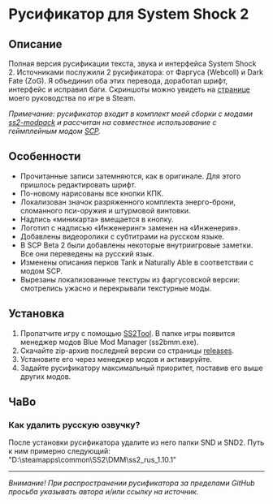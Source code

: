 # Русификатор для System Shock 2 

## Описание

Полная версия русификации текста, звука и интерфейса System Shock 2. Источниками послужили 2 русификатора: от Фаргуса (Webcoll) и Dark Fate (ZoG). Я объединил оба этих перевода, доработал шрифт, интерфейс и исправил баги. Скриншоты можно увидеть на [странице](http://steamcommunity.com/sharedfiles/filedetails/?id=716333559) моего руководства по игре в Steam.

*Примечание: русификатор входит в комплект моей сборки с модами [ss2-modpack](https://github.com/BroFox86/ss2-modpack) и рассчитан на совместное использование с геймплейным модом [SCP](https://www.systemshock.org/index.php?topic=7116.0).*

## Особенности

* Прочитанные записи затемняются, как в оригинале. Для этого пришлось редактировать шрифт.
* По-новому нарисованы все кнопки КПК.
* Локализован значок разряженного комплекта энерго-брони, сломанного пси-оружия и штурмовой винтовки.
* Надпись «миникарта» вмещается в кнопку.
* Логотип с надписью «Инженеринг» заменен на «Инженерия».
* Добавлены видеоролики с субтитрами на русском языке.
* В SCP Beta 2 были добавлены некоторые внутриигровые заметки. Все они переведены на русский язык.
* Изменены описания перков Tank и Naturally Able в соответствии с модом SCP.
* Вырезаны локализованные текстуры из фаргусовской версии: смотрелись ужасно и перекрывали текстурные моды.

## Установка 

1. Пропатчите игру с помощью [SS2Tool](https://www.systemshock.org/index.php?topic=4141.0). В папке игры появится менеджер модов Blue Mod Manager (ss2bmm.exe).
3. Скачайте zip-архив последней версии со страницы [releases](https://github.com/BroFox86/ss2-rus/releases).
3. Установите его через менеджер модов и активируйте. 
4. Задайте русификатору максимальный приоритет, поставив его выше других модов.

## ЧаВо

### Как удалить русскую озвучку?

После установки русификатора удалите из него папки SND и SND2. 
Путь к ним примерно следующий: "D:\steamapps\common\SS2\DMM\ss2_rus_1.10.1\"

__________

*Внимание! При распространении русификатора за пределами GitHub просьба указывать автора и/или ссылку на источник.* 